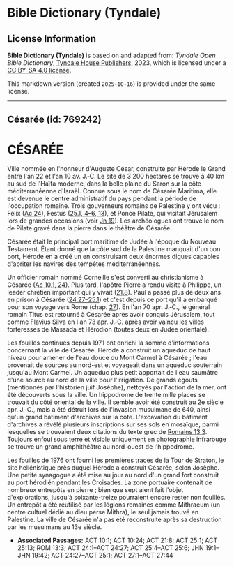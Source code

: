 # Bible Dictionary (Tyndale)

## License Information

**Bible Dictionary (Tyndale)** is based on and adapted from: _Tyndale Open Bible Dictionary_, [Tyndale House Publishers](https://tyndaleopenresources.com/), 2023, which is licensed under a [CC BY-SA 4.0 license](https://creativecommons.org/licenses/by-sa/4.0/legalcode.en).

This markdown version (created `2025-10-16`) is provided under the same license.



--------------------------------

## Césarée (id: 769242)

CÉSARÉE
=======

Ville nommée en l'honneur d'Auguste César, construite par Hérode le Grand entre l'an 22 et l'an 10 av. J.‑C. Le site de 3 200 hectares se trouve à 40 km au sud de l'Haïfa moderne, dans la belle plaine du Saron sur la côte méditerranéenne d'Israël. Connue sous le nom de Césarée Maritima, elle est devenue le centre administratif du pays pendant la période de l'occupation romaine. Trois gouverneurs romains de Palestine y ont vécu : Félix ([Ac 24](https://ref.ly/Acts24:1-Acts24:27)), Festus ([25\.1, 4–6, 13](https://ref.ly/Acts25:1,Acts25:4-Acts25:6,Acts25:13)), et Ponce Pilate, qui visitait Jérusalem lors de grandes occasions (voir [Jn 19](https://ref.ly/John19:1-John19:42)). Les archéologues ont trouvé le nom de Pilate gravé dans la pierre dans le théâtre de Césarée.

Césarée était le principal port maritime de Judée à l'époque du Nouveau Testament. Étant donné que la côte sud de la Palestine manquait d'un bon port, Hérode en a créé un en construisant deux énormes digues capables d'abriter les navires des tempêtes méditerranéennes.

Un officier romain nommé Corneille s'est converti au christianisme à Césarée ([Ac 10\.1, 24](https://ref.ly/Acts10:1,Acts10:24)). Plus tard, l'apôtre Pierre a rendu visite à Philippe, un leader chrétien important qui y vivait ([21\.8](https://ref.ly/Acts21:8)). Paul a passé plus de deux ans en prison à Césarée ([24\.27–25\.1](https://ref.ly/Acts24:27-Acts25:1)) et c'est depuis ce port qu'il a embarqué pour son voyage vers Rome (chap. [27](https://ref.ly/Acts27:1-Acts27:44)). En l'an 70 apr. J.‑C., le général romain Titus est retourné à Césarée après avoir conquis Jérusalem, tout comme Flavius Silva en l'an 73 apr. J.‑C. après avoir vaincu les villes forteresses de Massada et Hérodion (toutes deux en Judée orientale).

Les fouilles continues depuis 1971 ont enrichi la somme d'informations concernant la ville de Césarée. Hérode a construit un aqueduc de haut niveau pour amener de l'eau douce du Mont Carmel à Césarée ; l'eau provenait de sources au nord\-est et voyageait dans un aqueduc souterrain jusqu'au Mont Carmel. Un aqueduc plus petit apportait de l'eau saumâtre d'une source au nord de la ville pour l'irrigation. De grands égouts (mentionnés par l'historien juif Josèphe), nettoyés par l'action de la mer, ont été découverts sous la ville. Un hippodrome de trente mille places se trouvait du côté oriental de la ville. Il semble avoir été construit au 2e siècle apr. J.‑C., mais a été détruit lors de l'invasion musulmane de 640, ainsi qu'un grand bâtiment d'archives sur la côte. L'excavation du bâtiment d'archives a révélé plusieurs inscriptions sur ses sols en mosaïque, parmi lesquelles se trouvaient deux citations du texte grec de [Romains 13\.3](https://ref.ly/Rom13:3). Toujours enfoui sous terre et visible uniquement en photographie infrarouge se trouve un grand amphithéâtre au nord\-ouest de l'hippodrome.

Les fouilles de 1976 ont fourni les premières traces de la Tour de Straton, le site hellénistique près duquel Hérode a construit Césarée, selon Josèphe. Une petite synagogue a été mise au jour au nord d'un grand fort construit au port hérodién pendant les Croisades. La zone portuaire contenait de nombreux entrepôts en pierre ; bien que sept aient fait l'objet d'explorations, jusqu'à soixante\-treize pourraient encore rester non fouillés. Un entrepôt a été réutilisé par les légions romaines comme Mithraeum (un centre cultuel dédié au dieu perse Mithra), le seul jamais trouvé en Palestine. La ville de Césarée n'a pas été reconstruite après sa destruction par les musulmans au 13e siècle.

* **Associated Passages:** ACT 10:1; ACT 10:24; ACT 21:8; ACT 25:1; ACT 25:13; ROM 13:3; ACT 24:1–ACT 24:27; ACT 25:4–ACT 25:6; JHN 19:1–JHN 19:42; ACT 24:27–ACT 25:1; ACT 27:1–ACT 27:44

